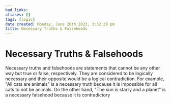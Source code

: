 ```yaml
---
bad_links: 
aliases: []
tags: [logic]
date created: Monday, June 26th 2023, 3:32:29 pm
title: Necessary Truths & Falsehoods
---
```


# Necessary Truths & Falsehoods

Necessary truths and falsehoods are statements that cannot be any other way but true or false, respectively. They are considered to be logically necessary and their opposite would be a logical contradiction. For example, "All cats are animals" is a necessary truth because it is impossible for all cats to not be animals. On the other hand, "The sun is starry and a planet" is a necessary falsehood because it is contradictory
